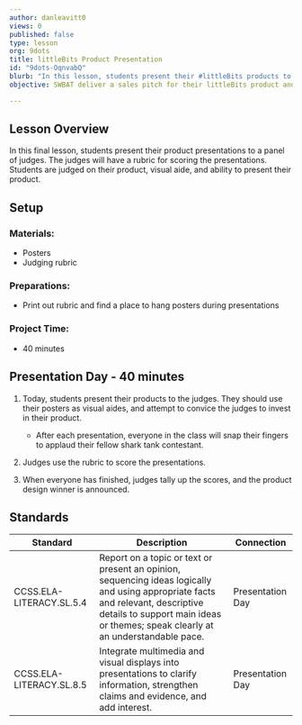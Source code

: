```yaml
---
author: danleavitt0
views: 0
published: false
type: lesson
org: 9dots
title: littleBits Product Presentation
id: "9dots-OqnvabQ"
blurb: "In this lesson, students present their #littleBits products to a panel of judges using their notes and visual aide #CCSS-ELA-LITERACY-SL-5-4"
objective: SWBAT deliver a sales pitch for their littleBits product and effectively use visual aides during their presentation.

---
```


## Lesson Overview
In this final lesson, students present their product presentations to a panel of judges. The judges will have a rubric for scoring the presentations. Students are judged on their product, visual aide, and ability to present their product.

## Setup

### Materials:

- Posters
- Judging rubric

### Preparations:

- Print out rubric and find a place to hang posters during presentations

### Project Time:

- 40 minutes

## Presentation Day - 40 minutes

1. Today, students present their products to the judges. They should use their posters as visual aides, and attempt to convice the judges to invest in their product. 
	- After each presentation, everyone in the class will snap their fingers to applaud their fellow shark tank contestant. 
 
2. Judges use the rubric to score the presentations.
    
3. When everyone has finished, judges tally up the scores, and the product design winner is announced.

## Standards

Standard | Description | Connection
---------|-------------| -------
CCSS.ELA-LITERACY.SL.5.4 | Report on a topic or text or present an opinion, sequencing ideas logically and using appropriate facts and relevant, descriptive details to support main ideas or themes; speak clearly at an understandable pace. | Presentation Day
CCSS.ELA-LITERACY.SL.8.5 | Integrate multimedia and visual displays into presentations to clarify information, strengthen claims and evidence, and add interest. | Presentation Day
